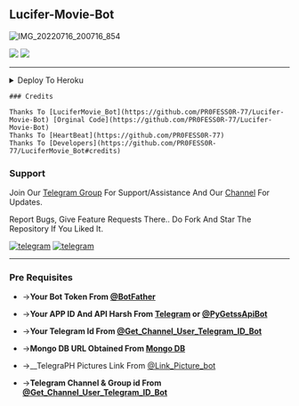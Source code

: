 ## Lucifer-Movie-Bot 

![IMG_20220716_200716_854](https://user-images.githubusercontent.com/109091765/179364188-055f636d-11fd-40f8-88e4-8f26b16bf312.jpg)

<img src="https://img.shields.io/github/stars/PROFESSOR-77/Lucifer-Movie-Bot?style=social"/>   <img src="https://img.shields.io/github/forks/PROFESSOR-77/Lucifer-Movie-Bot?style=social"/>

----

<details><summary>Deploy To Heroku</summary>
<p>
<br>
<a href="https://heroku.com/deploy?template=https://github.com/PROFESSOR-77/Lucifer-Movie-Bot">
  <img src="https://www.herokucdn.com/deploy/button.svg" alt="Deploy">
</a>
</p>
</details>

```
### Credits

Thanks To [LuciferMovie_Bot](https://github.com/PR0FESS0R-77/Lucifer-Movie-Bot) [Orginal Code](https://github.com/PR0FESS0R-77/Lucifer-Movie-Bot)
Thanks To [HeartBeat](https://github.com/PR0FESS0R-77)
Thanks To [Developers](https://github.com/PR0FESS0R-77/LuciferMovie_Bot#credits)
```
### Support

Join Our [Telegram Group](https://telegram.dog/Tech_Masters2022) For Support/Assistance And Our [Channel](https://telegram.dog/Tech_Masters) For Updates.

Report Bugs, Give Feature Requests There..
Do Fork And Star The Repository If You Liked It.

<a href="https://telegram.dog/Tech_Masters2022"><img alt="telegram" src="https://img.shields.io/badge/Group-%22B1B17.svg?&logo=telegram&logoColor=blue"></a>
<a href="https://telegram.dog/Tech_Masters"><img alt="telegram" src="https://img.shields.io/badge/Channel-%22B1B17.svg?&logo=telegram&logoColor=blue"></a>

----

### Pre Requisites 

* ->__Your Bot Token From [@BotFather](http://www.telegram.dog/BotFather)__

* ->__Your APP ID And API Harsh From [Telegram](http://www.my.telegram.org) or [@PyGetssApiBot](http://www.telegram.dog/PyGetssApiBot)__

* ->__Your Telegram Id From [@Get_Channel_User_Telegram_ID_Bot](http://www.telegram.dog/Get_Channel_User_Telegram_ID_Bot)__

* ->__Mongo DB URL Obtained From [Mongo DB](http://www.mongodb.com)__

* ->__TelegraPH Pictures Link From [@Link_Picture_bot](http://www.telegram.dog/Link_Picture_bot)

* ->__Telegram Channel & Group id From [@Get_Channel_User_Telegram_ID_Bot](http://www.telegram.dog/Get_Channel_User_Telegram_ID_Bot)__
